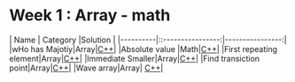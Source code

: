 # Week  1 : Array - math


|    Name  |  Category         |Solution        |
|----------|::----------------:|----------------:|
|wHo has Majotiy|Array|[C++](who-has-majority.cpp)|
|Absolute value |Math|[C++](absolute-value.cpp)|
|First repeating element|Array|[C++](first-repeating-element.cpp)|
|Immediate Smaller|Array|[C++](immediate_smaller.cpp)|
|Find transiction point|Array|[C++](find-transiction-point.cpp)|
|Wave array|Array| [C++](wave-array.cpp)|